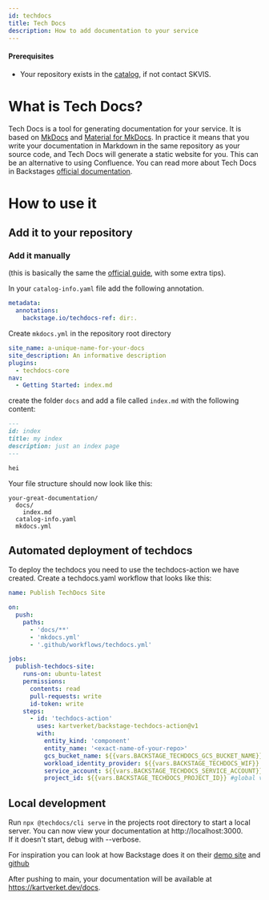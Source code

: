 ```yaml
---
id: techdocs
title: Tech Docs
description: How to add documentation to your service
---
```


#### Prerequisites

- Your repository exists in the [catalog](/catalog), if not contact SKVIS.

# What is Tech Docs?

Tech Docs is a tool for generating documentation for your service. It is based on [MkDocs](https://www.mkdocs.org/) and [Material for MkDocs](https://squidfunk.github.io/mkdocs-material/).
In practice it means that you write your documentation in Markdown in the same repository as your source code, and Tech Docs will generate a static website for you. This can be an alternative to using Confluence.
You can read more about Tech Docs in Backstages [official documentation](https://backstage.io/docs/features/techdocs/).

# How to use it

## Add it to your repository

### Add it manually

(this is basically the same the [official guide](https://backstage.io/docs/features/techdocs/creating-and-publishing), with some extra tips).

In your `catalog-info.yaml` file add the following annotation.

```yaml
metadata:
  annotations:
    backstage.io/techdocs-ref: dir:.
```

Create `mkdocs.yml` in the repository root directory

```yaml
site_name: a-unique-name-for-your-docs
site_description: An informative description
plugins:
  - techdocs-core
nav:
  - Getting Started: index.md
```

create the folder `docs` and add a file called `index.md` with the following content:

```markdown
---
id: index
title: my index
description: just an index page
---

hei
```

Your file structure should now look like this:

```
your-great-documentation/
  docs/
    index.md
  catalog-info.yaml
  mkdocs.yml
```

## Automated deployment of techdocs

To deploy the techdocs you need to use the techdocs-action we have created.
Create a techdocs.yaml workflow that looks like this:

```yaml
name: Publish TechDocs Site

on:
  push:
    paths:
      - 'docs/**'
      - 'mkdocs.yml'
      - '.github/workflows/techdocs.yml'

jobs:
  publish-techdocs-site:
    runs-on: ubuntu-latest
    permissions:
      contents: read
      pull-requests: write
      id-token: write
    steps:
      - id: 'techdocs-action'
        uses: kartverket/backstage-techdocs-action@v1
        with:
          entity_kind: 'component'
          entity_name: '<exact-name-of-your-repo>'
          gcs_bucket_name: ${{vars.BACKSTAGE_TECHDOCS_GCS_BUCKET_NAME}} #global variable
          workload_identity_provider: ${{vars.BACKSTAGE_TECHDOCS_WIF}} #global variable
          service_account: ${{vars.BACKSTAGE_TECHDOCS_SERVICE_ACCOUNT}} #global variable
          project_id: ${{vars.BACKSTAGE_TECHDOCS_PROJECT_ID}} #global variable
```

## Local development

Run `npx @techdocs/cli serve` in the projects root directory to start a local server. You can now view your documentation at http://localhost:3000.  
If it doesn't start, debug with --verbose.

For inspiration you can look at how Backstage does it on their [demo site](https://demo.backstage.io/docs/default/component/backstage) and [github](https://github.com/backstage/backstage/blob/master/mkdocs.yml)

After pushing to main, your documentation will be available at https://kartverket.dev/docs.
